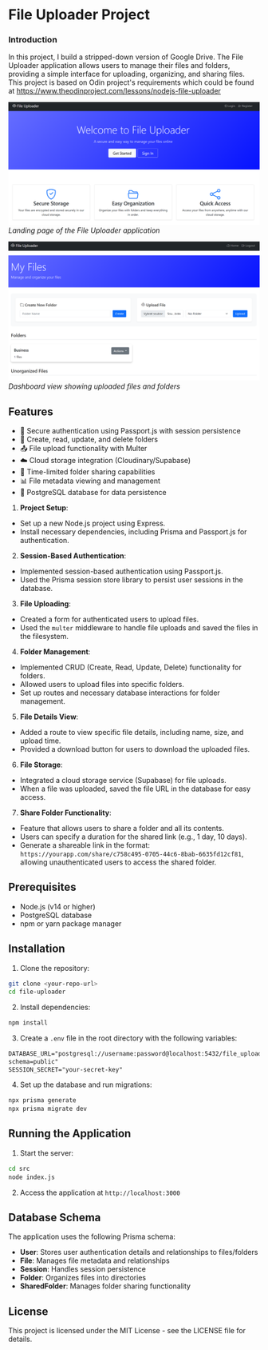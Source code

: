 # File Uploader Project

### Introduction

In this project, I build a stripped-down version of Google Drive. The File Uploader application allows users to manage their files and folders, providing a simple interface for uploading, organizing, and sharing files. This project is based on Odin project's requirements which could be found at https://www.theodinproject.com/lessons/nodejs-file-uploader

![Landing Page](docs/image.png)
*Landing page of the File Uploader application*

![Dashboard](docs/image_detail.png)
*Dashboard view showing uploaded files and folders*

## Features

- 🔐 Secure authentication using Passport.js with session persistence
- 📁 Create, read, update, and delete folders
- 📤 File upload functionality with Multer
- ☁️ Cloud storage integration (Cloudinary/Supabase)
- 🔗 Time-limited folder sharing capabilities
- 📊 File metadata viewing and management
- 💾 PostgreSQL database for data persistence

1. **Project Setup**:
  - Set up a new Node.js project using Express.
  - Install necessary dependencies, including Prisma and Passport.js for authentication.

2. **Session-Based Authentication**:
  - Implemented session-based authentication using Passport.js.
  - Used the Prisma session store library to persist user sessions in the database.

3. **File Uploading**:
  - Created a form for authenticated users to upload files.
  - Used the `multer` middleware to handle file uploads and saved the files in the filesystem.

4. **Folder Management**:
  - Implemented CRUD (Create, Read, Update, Delete) functionality for folders.
  - Allowed users to upload files into specific folders.
  - Set up routes and necessary database interactions for folder management.

5. **File Details View**:
  - Added a route to view specific file details, including name, size, and upload time.
  - Provided a download button for users to download the uploaded files.

6. **File Storage**:
  - Integrated a cloud storage service (Supabase) for file uploads.
  - When a file was uploaded, saved the file URL in the database for easy access.

7. **Share Folder Functionality**:
 - Feature that allows users to share a folder and all its contents.
 - Users can specify a duration for the shared link (e.g., 1 day, 10 days).
 - Generate a shareable link in the format: `https://yourapp.com/share/c758c495-0705-44c6-8bab-6635fd12cf81`, allowing unauthenticated users to access the shared folder.

## Prerequisites

- Node.js (v14 or higher)
- PostgreSQL database
- npm or yarn package manager

## Installation

1. Clone the repository:
```bash
git clone <your-repo-url>
cd file-uploader
```

2. Install dependencies:
```bash
npm install
```

3. Create a `.env` file in the root directory with the following variables:
```env
DATABASE_URL="postgresql://username:password@localhost:5432/file_uploader?schema=public"
SESSION_SECRET="your-secret-key"
```

4. Set up the database and run migrations:
```bash
npx prisma generate
npx prisma migrate dev
```

## Running the Application

1. Start the server:
```bash
cd src
node index.js
```

2. Access the application at `http://localhost:3000`


## Database Schema

The application uses the following Prisma schema:

- **User**: Stores user authentication details and relationships to files/folders
- **File**: Manages file metadata and relationships
- **Session**: Handles session persistence
- **Folder**: Organizes files into directories
- **SharedFolder**: Manages folder sharing functionality

## License

This project is licensed under the MIT License - see the LICENSE file for details.